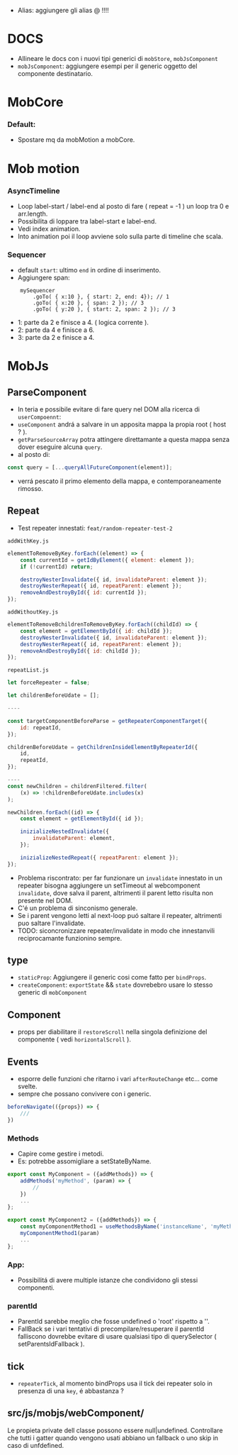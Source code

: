 - Alias: aggiungere gli alias @ !!!!

# DOCS
- Allineare le docs con i nuovi tipi generici di `mobStore`, `mobJsComponent`
- `mobJsComponent`: aggiungere esempi per il generic <R> oggetto del componente destinatario.

# MobCore

### Default:
- Spostare mq da mobMotion a mobCore.


# Mob motion

### AsyncTimeline
- Loop label-start / label-end al posto di fare ( repeat = -1 ) un loop tra 0 e arr.length.
- Possibilita di loppare tra label-start e label-end.
- Vedi index animation.
- Into animation poi il loop avviene solo sulla parte di timeline che scala.

### Sequencer
- default `start`: ultimo `end` in ordine di inserimento.
- Aggiungere span:<br/>

```
    mySequencer
        .goTo( { x:10 }, { start: 2, end: 4}); // 1
        .goTo( { x:20 }, { span: 2 }); // 3
        .goTo( { y:20 }, { start: 2, span: 2 }); // 3
```
- 1: parte da 2 e finisce a 4. ( logica corrente ).
- 2: parte da 4 e finisce a 6.
- 3: parte da 2 e finisce a 4.


# MobJs

## ParseComponent
- In teria e possibile evitare di fare query nel DOM alla ricerca di `userCompoennt`:
- `useComponent` andrá a salvare in un apposita mappa la propia root ( host ? ).
- `getParseSourceArray` potra attingere direttamante a questa mappa senza dover eseguire alcuna `query`.
- al posto di:
```js
const query = [...queryAllFutureComponent(element)];
```
- verrá pescato il primo elemento della mappa, e contemporaneamente rimosso.

## Repeat
- Test repeater innestati: `feat/random-repeater-test-2`

`addWithKey.js`

```js
elementToRemoveByKey.forEach((element) => {
    const currentId = getIdByElement({ element: element });
    if (!currentId) return;

    destroyNesterInvalidate({ id, invalidateParent: element });
    destroyNesterRepeat({ id, repeatParent: element });
    removeAndDestroyById({ id: currentId });
});
```

`addWithoutKey.js`

```js
elementToRemoveBchildrenToRemoveByKey.forEach((childId) => {
    const element = getElementById({ id: childId });
    destroyNesterInvalidate({ id, invalidateParent: element });
    destroyNesterRepeat({ id, repeatParent: element });
    removeAndDestroyById({ id: childId });
});
```

`repeatList.js`
```js
let forceRepeater = false;

let childrenBeforeUdate = [];

----

const targetComponentBeforeParse = getRepeaterComponentTarget({
    id: repeatId,
});

childrenBeforeUdate = getChildrenInsideElementByRepeaterId({
    id,
    repeatId,
});

----
const newChildren = childrenFiltered.filter(
    (x) => !childrenBeforeUdate.includes(x)
);

newChildren.forEach((id) => {
    const element = getElementById({ id });

    inizializeNestedInvalidate({
        invalidateParent: element,
    });

    inizializeNestedRepeat({ repeatParent: element });
});
```

- Problema riscontrato: per far funzionare un `invalidate` innestato in un repeater bisogna aggiungere un setTimeout al webcomponent `invalidate`, dove salva il parent, altrimenti il parent letto risulta non presente nel DOM.
- C'é un problema di sinconismo generale.
- Se i parent vengono letti al next-loop puó saltare il repeater, altrimenti puo saltare l'invalidate.
- TODO: siconcronizzare repeater/invalidate in modo che innestanvili reciprocamante funzionino sempre.


## type
- `staticProp`: Aggiungere il generic <R> cosi come fatto per `bindProps`.
- `createComponent`: `exportState` && `state` dovrebebro usare lo stesso generic<T> di `mobComponent`


## Component
- props per diabilitare il `restoreScroll` nella singola definizione del componente ( vedi `horizontalScroll` ).

## Events
- esporre delle funzioni che ritarno i vari `afterRouteChange` etc... come svelte.
- sempre che possano convivere con i generic.

```js
beforeNavigate(({props}) => {
    ///
})
```

### Methods
- Capire come gestire i metodi.
- Es: potrebbe assomigliare a setStateByName.

```js
export const MyComponent = ({addMethods}) => {
    addMethods('myMethod', (param) => {
        //
    })
    ...
};
```

```js
export const MyComponent2 = ({addMethods}) => {
    const myComponentMethod1 = useMethodsByName('instanceName', 'myMethod1')
    myComponentMethod1(param)
    ...
};
```

### App:
- Possibilitá di avere multiple istanze che condividono gli stessi componenti.

### parentId
- ParentId sarebbe meglio che fosse undefined o 'root' rispetto a ''.
- FallBack se i vari tentativi di precompilare/resuperare il parentId falliscono dovrebbe evitare di usare qualsiasi tipo di querySelector ( setParentsIdFallback ).

## tick
- `repeaterTick`, al momento bindProps usa il tick dei repeater solo in presenza di una `key`, é abbastanza ?

## src/js/mobjs/webComponent/
Le propieta private dell classe possono essere null|undefined.
Controllare che tutti i gatter quando vengono usati abbiano un fallback o uno skip in caso di unfdefined.






